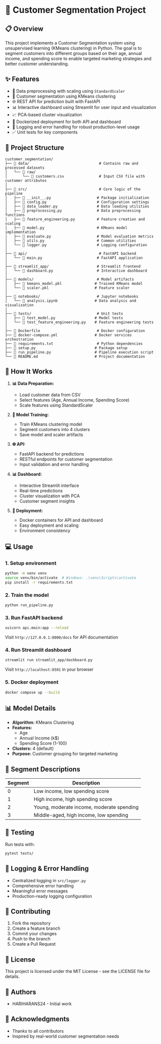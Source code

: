 # 🎯 Customer Segmentation Project

## 📋 Overview
This project implements a Customer Segmentation system using unsupervised learning (KMeans clustering) in Python. The goal is to segment customers into different groups based on their age, annual income, and spending score to enable targeted marketing strategies and better customer understanding.

## ✨ Features
- 🔄 Data preprocessing with scaling using `StandardScaler`
- 🎯 Customer segmentation using KMeans clustering
- 🌐 REST API for prediction built with FastAPI
- 📊 Interactive dashboard using Streamlit for user input and visualization 
- 📈 PCA-based cluster visualization
- 🐳 Dockerized deployment for both API and dashboard
- 📝 Logging and error handling for robust production-level usage
- ✅ Unit tests for key components

## 📁 Project Structure
```
customer_segmentation/
├── 📂 data/                                # Contains raw and processed datasets
│   └── 📂 raw/
│       └── 📄 customers.csv                # Input CSV file with customer attributes
│
├── 📂 src/                                 # Core logic of the pipeline
│   ├── 📄 __init__.py                     # Package initialization
│   ├── 📄 config.py                       # Configuration settings
│   ├── 📄 data_loader.py                  # Data loading utilities
│   ├── 📄 preprocessing.py                # Data preprocessing functions
│   ├── 📄 feature_engineering.py          # Feature creation and scaling
│   ├── 📄 model.py                        # KMeans model implementation
│   ├── 📄 evaluate.py                     # Model evaluation metrics
│   ├── 📄 utils.py                        # Common utilities
│   └── 📄 logger.py                       # Logging configuration
│
├── 📂 api/                                 # FastAPI backend
│   └── 📄 main.py                         # FastAPI application
│
├── 📂 streamlit_app/                      # Streamlit frontend
│   └── 📄 dashboard.py                    # Interactive dashboard
│
├── 📂 models/                             # Model artifacts
│   ├── 📄 kmeans_model.pkl               # Trained KMeans model
│   └── 📄 scaler.pkl                     # Feature scaler
│
├── 📂 notebooks/                          # Jupyter notebooks
│   └── 📄 analysis.ipynb                 # Data analysis and visualization
│
├── 📂 tests/                              # Unit tests
│   ├── 📄 test_model.py                  # Model tests
│   └── 📄 test_feature_engineering.py    # Feature engineering tests
│
├── 📄 Dockerfile                          # Docker configuration
├── 📄 docker-compose.yml                 # Docker services orchestration
├── 📄 requirements.txt                    # Python dependencies
├── 📄 setup.py                           # Package setup
├── 📄 run_pipeline.py                    # Pipeline execution script
└── 📄 README.md                          # Project documentation
```

## 🚀 How It Works

1. **📊 Data Preparation:** 
   - Load customer data from CSV
   - Select features (Age, Annual Income, Spending Score)
   - Scale features using StandardScaler

2. **🤖 Model Training:** 
   - Train KMeans clustering model
   - Segment customers into 4 clusters
   - Save model and scaler artifacts

3. **🌐 API:** 
   - FastAPI backend for predictions
   - RESTful endpoints for customer segmentation
   - Input validation and error handling

4. **📊 Dashboard:** 
   - Interactive Streamlit interface
   - Real-time predictions
   - Cluster visualization with PCA
   - Customer segment insights

5. **🐳 Deployment:** 
   - Docker containers for API and dashboard
   - Easy deployment and scaling
   - Environment consistency

## 💻 Usage

### 1. Setup environment
```bash
python -m venv venv
source venv/bin/activate  # Windows: .\venv\Scripts\activate
pip install -r requirements.txt
```

### 2. Train the model
```bash
python run_pipeline.py
```

### 3. Run FastAPI backend
```bash
uvicorn api.main:app --reload
```
Visit `http://127.0.0.1:8000/docs` for API documentation

### 4. Run Streamlit dashboard
```bash
streamlit run streamlit_app/dashboard.py
```
Visit `http://localhost:8501` in your browser

### 5. Docker deployment
```bash
docker compose up --build
```

## 📊 Model Details

- **Algorithm:** KMeans Clustering
- **Features:** 
  - Age
  - Annual Income (k$)
  - Spending Score (1-100)
- **Clusters:** 4 (default)
- **Purpose:** Customer grouping for targeted marketing

## 🎯 Segment Descriptions

| Segment | Description                         |
|---------|-----------------------------------|
| 0       | Low income, low spending score     |
| 1       | High income, high spending score   |
| 2       | Young, moderate income, moderate spending |
| 3       | Middle-aged, high income, low spending |

## 🧪 Testing

Run tests with:
```bash
pytest tests/
```

## 📝 Logging & Error Handling

- Centralized logging in `src/logger.py`
- Comprehensive error handling
- Meaningful error messages
- Production-ready logging configuration

## 🤝 Contributing

1. Fork the repository
2. Create a feature branch
3. Commit your changes
4. Push to the branch
5. Create a Pull Request

## 📄 License

This project is licensed under the MIT License - see the LICENSE file for details.

## 👥 Authors

- HARIHARANS24 - Initial work

## 🙏 Acknowledgments

- Thanks to all contributors
- Inspired by real-world customer segmentation needs

